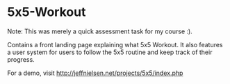 # 5x5-Workout

Note: This was merely a quick assessment task for my course :).

Contains a front landing page explaining what 5x5 Workout. It also features a user system for users to follow the 5x5 routine and keep track of their progress.

For a demo, visit http://jeffnielsen.net/projects/5x5/index.php
